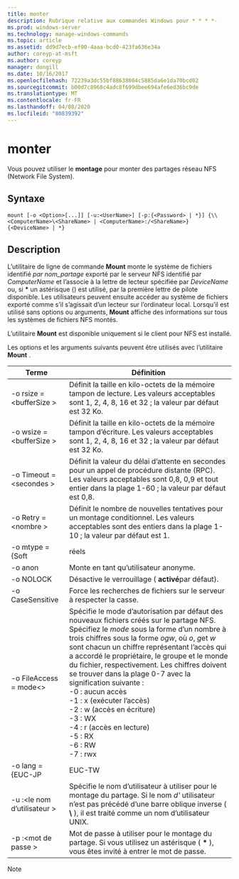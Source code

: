 ```yaml
---
title: monter
description: Rubrique relative aux commandes Windows pour * * * *-
ms.prod: windows-server
ms.technology: manage-windows-commands
ms.topic: article
ms.assetid: dd9d7ecb-ef00-4aaa-bcd0-423fa636e34a
author: coreyp-at-msft
ms.author: coreyp
manager: dongill
ms.date: 10/16/2017
ms.openlocfilehash: 72239a3dc55bf88638004c5885da6e1da70bcd02
ms.sourcegitcommit: b00d7c8968c4adc8f699dbee694afe6ed36bc9de
ms.translationtype: MT
ms.contentlocale: fr-FR
ms.lasthandoff: 04/08/2020
ms.locfileid: "80839392"
---
```

# <a name="mount"></a>monter



Vous pouvez utiliser le **montage** pour monter des partages réseau NFS (Network File System).

## <a name="syntax"></a>Syntaxe

```
mount [-o <Option>[...]] [-u:<UserName>] [-p:{<Password> | *}] {\\<ComputerName>\<ShareName> | <ComputerName>:/<ShareName>} {<DeviceName> | *}
```

## <a name="description"></a>Description

L’utilitaire de ligne de commande **Mount** monte le système de fichiers identifié *par nom_partage* exporté par le serveur NFS identifié par *ComputerName* et l’associe à la lettre de lecteur spécifiée par *DeviceName* ou, si **&#42;** un astérisque () est utilisé, par la première lettre de pilote disponible. Les utilisateurs peuvent ensuite accéder au système de fichiers exporté comme s’il s’agissait d’un lecteur sur l’ordinateur local. Lorsqu’il est utilisé sans options ou arguments, **Mount** affiche des informations sur tous les systèmes de fichiers NFS montés.

L’utilitaire **Mount** est disponible uniquement si le client pour NFS est installé.

Les options et les arguments suivants peuvent être utilisés avec l’utilitaire **Mount** .


|          Terme          |                                                                                                                                                                                                                                                Définition                                                                                                                                                                                                                                                |
|------------------------|----------------------------------------------------------------------------------------------------------------------------------------------------------------------------------------------------------------------------------------------------------------------------------------------------------------------------------------------------------------------------------------------------------------------------------------------------------------------------------------------------------|
| -o rsize =\<bufferSize > |                                                                                                                                                                                            Définit la taille en kilo-octets de la mémoire tampon de lecture. Les valeurs acceptables sont 1, 2, 4, 8, 16 et 32 ; la valeur par défaut est 32 Ko.                                                                                                                                                                                            |
| -o wsize =\<bufferSize > |                                                                                                                                                                                           Définit la taille en kilo-octets de la mémoire tampon d’écriture. Les valeurs acceptables sont 1, 2, 4, 8, 16 et 32 ; la valeur par défaut est 32 Ko.                                                                                                                                                                                            |
| -o Timeout =\<secondes >  |                                                                                                                                                                       Définit la valeur du délai d’attente en secondes pour un appel de procédure distante (RPC). Les valeurs acceptables sont 0,8, 0,9 et tout entier dans la plage 1-60 ; la valeur par défaut est 0,8.                                                                                                                                                                       |
|   -o Retry =\<nombre >   |                                                                                                                                                                                             Définit le nombre de nouvelles tentatives pour un montage conditionnel. Les valeurs acceptables sont des entiers dans la plage 1-10 ; la valeur par défaut est 1.                                                                                                                                                                                             |
|     -o mtype = {Soft     |                                                                                                                                                                                                                                                  réels                                                                                                                                                                                                                                                   |
|        -o anon         |                                                                                                                                                                                                                                       Monte en tant qu’utilisateur anonyme.                                                                                                                                                                                                                                       |
|       -o NOLOCK        |                                                                                                                                                                                                                                Désactive le verrouillage ( **activé**par défaut).                                                                                                                                                                                                                                |
|    -o CaseSensitive    |                                                                                                                                                                                                                         Force les recherches de fichiers sur le serveur à respecter la casse.                                                                                                                                                                                                                          |
| -o FileAccess = mode\<>  | Spécifie le mode d’autorisation par défaut des nouveaux fichiers créés sur le partage NFS. Spécifiez le *mode* sous la forme d’un nombre à trois chiffres sous la forme *ogw*, où *o*, *g*et *w* sont chacun un chiffre représentant l’accès qui a accordé le propriétaire, le groupe et le monde du fichier, respectivement. Les chiffres doivent se trouver dans la plage 0-7 avec la signification suivante :</br>-0 : aucun accès</br>-1 : x (exécuter l’accès)</br>-2 : w (accès en écriture)</br>-3 : WX</br>-4 : r (accès en lecture)</br>-5 : RX</br>-6 : RW</br>-7 : rwx |
|    -o lang = {EUC-JP     |                                                                                                                                                                                                                                                  EUC-TW                                                                                                                                                                                                                                                  |
|     -u :\<le nom d’utilisateur >     |                                                                                                                                                                             Spécifie le nom d’utilisateur à utiliser pour le montage du partage. Si le nom *d'* utilisateur n’est pas précédé d’une barre oblique inverse ( **\\** ), il est traité comme un nom d’utilisateur UNIX.                                                                                                                                                                             |
|     -p :\<mot de passe >     |                                                                                                                                                                                          Mot de passe à utiliser pour le montage du partage. Si vous utilisez un astérisque ( **&#42;** ), vous êtes invité à entrer le mot de passe.                                                                                                                                                                                          |

> [!NOTE]
